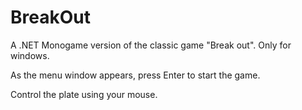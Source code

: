 # BreakOut
A .NET Monogame version of the classic game "Break out". Only for windows.

As the menu window appears, press Enter to start the game.

Control the plate using your mouse.
